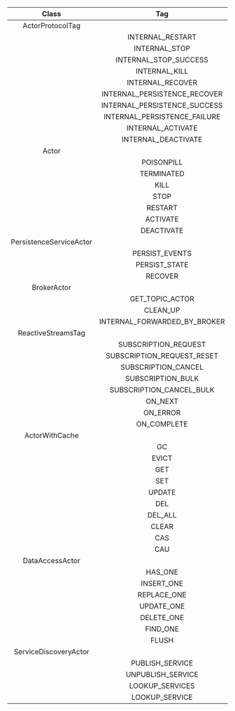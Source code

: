 | Class | Tag | Value |
| :---: | :---: | :---: |
| ActorProtocolTag |||
|| INTERNAL_RESTART             | -1  |
|| INTERNAL_STOP                | -2  |
|| INTERNAL_STOP_SUCCESS        | -3  |
|| INTERNAL_KILL                | -4  |
|| INTERNAL_RECOVER             | -5  |
|| INTERNAL_PERSISTENCE_RECOVER | -6  |
|| INTERNAL_PERSISTENCE_SUCCESS | -7  |
|| INTERNAL_PERSISTENCE_FAILURE | -8  |
|| INTERNAL_ACTIVATE            | -9  |
|| INTERNAL_DEACTIVATE          | -10 |
| Actor |||
|| POISONPILL | INTERNAL_STOP |
|| TERMINATED | INTERNAL_STOP_SUCCESS |
|| KILL       | INTERNAL_KILL |
|| STOP       | INTERNAL_STOP |
|| RESTART    | INTERNAL_RESTART |
|| ACTIVATE   | INTERNAL_ACTIVATE |
|| DEACTIVATE | INTERNAL_DEACTIVATE |
| PersistenceServiceActor |||
|| PERSIST_EVENTS               | 100 |
|| PERSIST_STATE                | 101 |
|| RECOVER                      | 102 |
| BrokerActor |||
|| GET_TOPIC_ACTOR              | 100 |
|| CLEAN_UP                     | 101 |
|| INTERNAL_FORWARDED_BY_BROKER | 102 |
| ReactiveStreamsTag |||
|| SUBSCRIPTION_REQUEST         | 200 |
|| SUBSCRIPTION_REQUEST_RESET   | 201 |
|| SUBSCRIPTION_CANCEL          | 202 |
|| SUBSCRIPTION_BULK            | 203 |
|| SUBSCRIPTION_CANCEL_BULK     | 204 |
|| ON_NEXT                      | 205 |
|| ON_ERROR                     | 206 |
|| ON_COMPLETE                  | 207 |
| ActorWithCache |||
|| GC                           | 300 |
|| EVICT                        | GC  |
|| GET                          | 301 |
|| SET                          | 302 |
|| UPDATE                       | 303 |
|| DEL                          | 304 |
|| DEL_ALL                      | 305 |
|| CLEAR                        | 306 |
|| CAS                          | 307 |
|| CAU                          | 308 |
| DataAccessActor |||
|| HAS_ONE                      | 315 |
|| INSERT_ONE                   | 316 |
|| REPLACE_ONE                  | 317 |
|| UPDATE_ONE                   | 318 |
|| DELETE_ONE                   | 319 |
|| FIND_ONE                     | 320 |
|| FLUSH                        | 321 |
| ServiceDiscoveryActor |||
|| PUBLISH_SERVICE              | 400 |
|| UNPUBLISH_SERVICE            | 401 |
|| LOOKUP_SERVICES              | 402 |
|| LOOKUP_SERVICE               | 403 |